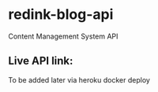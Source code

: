 # redink-blog-api
Content Management System API

## Live API link:
To be added later via heroku docker deploy